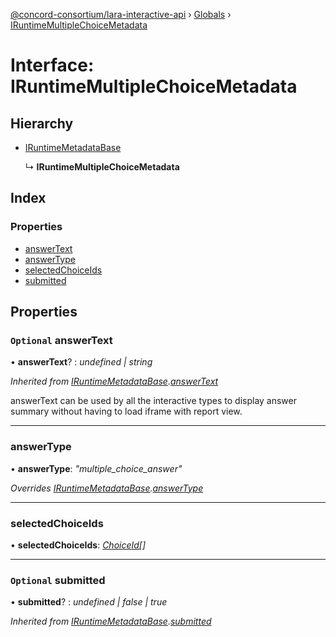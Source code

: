 [@concord-consortium/lara-interactive-api](../README.md) › [Globals](../globals.md) › [IRuntimeMultipleChoiceMetadata](iruntimemultiplechoicemetadata.md)

# Interface: IRuntimeMultipleChoiceMetadata

## Hierarchy

* [IRuntimeMetadataBase](iruntimemetadatabase.md)

  ↳ **IRuntimeMultipleChoiceMetadata**

## Index

### Properties

* [answerText](iruntimemultiplechoicemetadata.md#optional-answertext)
* [answerType](iruntimemultiplechoicemetadata.md#answertype)
* [selectedChoiceIds](iruntimemultiplechoicemetadata.md#selectedchoiceids)
* [submitted](iruntimemultiplechoicemetadata.md#optional-submitted)

## Properties

### `Optional` answerText

• **answerText**? : *undefined | string*

*Inherited from [IRuntimeMetadataBase](iruntimemetadatabase.md).[answerText](iruntimemetadatabase.md#optional-answertext)*

answerText can be used by all the interactive types to display answer summary without having to load iframe
with report view.

___

###  answerType

• **answerType**: *"multiple_choice_answer"*

*Overrides [IRuntimeMetadataBase](iruntimemetadatabase.md).[answerType](iruntimemetadatabase.md#answertype)*

___

###  selectedChoiceIds

• **selectedChoiceIds**: *[ChoiceId](../globals.md#choiceid)[]*

___

### `Optional` submitted

• **submitted**? : *undefined | false | true*

*Inherited from [IRuntimeMetadataBase](iruntimemetadatabase.md).[submitted](iruntimemetadatabase.md#optional-submitted)*
